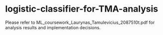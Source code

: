 # logistic-classifier-for-TMA-analysis
Please refer to ML_coursework_Laurynas_Tamulevicius_2087510t.pdf for analysis results and implementation decisions.

